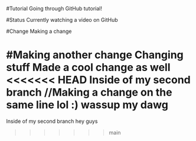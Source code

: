 #Tutorial
Going through GitHub tutorial!

#Status
Currently watching a video on GitHub

#Change
Making a change

#Making another change
Changing stuff
Made a cool change as well 
<<<<<<< HEAD
Inside of my second branch //Making a change on the same line lol :) wassup my dawg
=======
Inside of my second branch hey guys
>>>>>>> main

